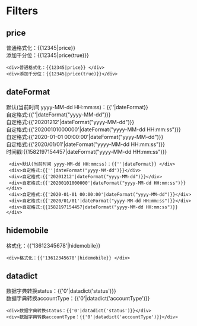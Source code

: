 # Filters

## price

<gr-content-card>
 <div>普通格式化：{{12345|price}} </div>
 <div>添加千分位：{{12345|price(true)}}</div>
</gr-content-card>

```vue
<div>普通格式化：{{12345|price}} </div>
<div>添加千分位：{{12345|price(true)}}</div>
```

## dateFormat

<gr-content-card>
 <div>默认(当前时间 yyyy-MM-dd HH:mm:ss)：{{''|dateFormat}} </div>
 <div>自定格式:{{''|dateFormat("yyyy-MM-dd")}}</div>
 <div>自定格式:{{'20201212'|dateFormat("yyyy-MM-dd")}}</div>
 <div>自定格式:{{'20200101000000'|dateFormat("yyyy-MM-dd HH:mm:ss")}}</div>
 <div>自定格式:{{'2020-01-01 00:00:00'|dateFormat("yyyy-MM-dd")}}</div>
 <div>自定格式:{{'2020/01/01'|dateFormat("yyyy-MM-dd HH:mm:ss")}}</div>
 <div>时间戳:{{1582197154457|dateFormat("yyyy-MM-dd HH:mm:ss")}}</div>
</gr-content-card>

```vue
 <div>默认(当前时间 yyyy-MM-dd HH:mm:ss)：{{''|dateFormat}} </div>
 <div>自定格式:{{''|dateFormat("yyyy-MM-dd")}}</div>
 <div>自定格式:{{'20201212'|dateFormat("yyyy-MM-dd")}}</div>
 <div>自定格式:{{'20200101000000'|dateFormat("yyyy-MM-dd HH:mm:ss")}}</div>
 <div>自定格式:{{'2020-01-01 00:00:00'|dateFormat("yyyy-MM-dd")}}</div>
 <div>自定格式:{{'2020/01/01'|dateFormat("yyyy-MM-dd HH:mm:ss")}}</div>
 <div>自定格式:{{1582197154457|dateFormat("yyyy-MM-dd HH:mm:ss")}}</div>
```

## hidemobile

<gr-content-card>
 <div>格式化：{{'13612345678'|hidemobile}} </div>
</gr-content-card>

```vue
<div>格式化：{{'13612345678'|hidemobile}} </div>
```

## datadict

<gr-content-card>
 <div>数据字典转换status：{{'0'|datadict('status')}}</div>
 <div>数据字典转换accountType：{{'0'|datadict('accountType')}}</div>
</gr-content-card>

```vue
<div>数据字典转换status：{{'0'|datadict('status')}}</div>
<div>数据字典转换accountType：{{'0'|datadict('accountType')}}</div>
```
